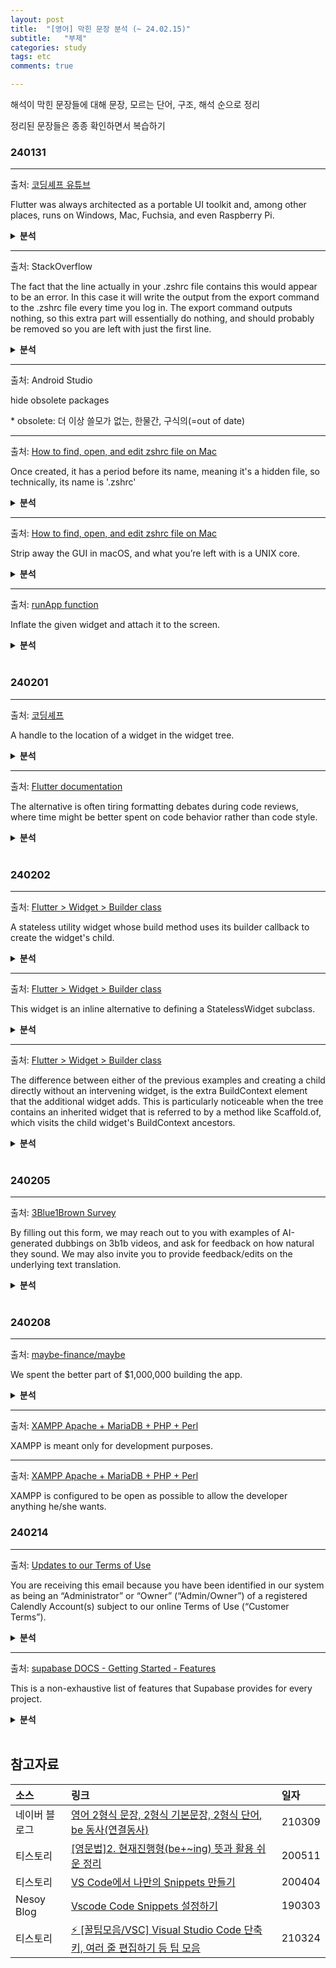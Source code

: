 ```yaml
---
layout: post
title:  "[영어] 막힌 문장 분석 (~ 24.02.15)"
subtitle:   "부제"
categories: study
tags: etc
comments: true

---
```


해석이 막힌 문장들에 대해 문장, 모르는 단어, 구조, 해석 순으로 정리

정리된 문장들은 종종 확인하면서 복습하기

### 240131

---
출처: [코딩셰프 유튜브](https://www.youtube.com/watch?v=AdYRASHRKwE&list=PLQt_pzi-LLfpcRFhWMywTePfZ2aPapvyl&index=1)


Flutter was always architected as a portable UI toolkit and, among other places, runs on Windows, Mac, Fuchsia, and even Raspberry Pi.

<details>
<summary><b>분석</b></summary>
<div markdown="1">
<br />

was architected: 설계되다. <br />
among other places: '특히', '무엇보다도' 등의 의미로 해석됨. <br />
[run](https://blog.naver.com/namsam76/222250926353): 움직임을 나타내는 자동사로 쓰이면 1형식

2형식과 1형식으로 이루어진 문장이다.

플러터는 휴대가능한 UI 툴킷으로 설계되었으며, 특히 윈도우, 맥, 퓨시아 그리고 심지어 라즈베리파이에서도 동작한다.
</div>
</details>

---
출처: StackOverflow

The fact that the line actually in your .zshrc file contains this would appear to be an error. In this case it will write the output from the export command to the .zshrc file every time you log in. The export command outputs nothing, so this extra part will essentially do nothing, and should probably be removed so you are left with just the first line.

<details>
<summary><b>분석</b></summary>
<div markdown="1">
<br />

- The fact that the line actually in your .zshrc file contains this would appear to be an error.

    S: <u>The fact / that S: ( the line actually in your .zshrc file ) V: contains O: this</u> V: <u>would appear</u> ( to be an error ).

    appear: 1형식 완전 자동사 || 2형식 불완전 자동사<br />
    \* 2형식 불완전 자동사인 경우 보어 O, 목적어 X

    1형식 안에 3형식이 포함되어 있는 문장이다.

    실제로 너의 .zshrc 파일의 라인은 이것을 포함한다는 사실은 에러로 보일 수 있다.

- In this case it will write the output from the export command to the .zshrc file every time you log in.
    
    ( In this case ) S: <u>it</u> V: <u>will write</u> O: <u>the output</u> ( from the export command to the .zshrc file every time / S: you V: log in. )

    이 경우 이것은 너의 export 커맨드 출력을 로그인 할때마다 .zshrc 파일에 적을 것이다.(기록합니다.)

- The export command outputs nothing, so this extra part will essentially do nothing, and should probably be removed so you are left with just the first line.

    output: 명사 - 생산량, 산출량, 출력 \| 동사 - 출력해 내다.

    S: <u>The export command</u> V: <u>outputs</u> O: <u>nothing</u>

    S: <u>The export command</u> V: <u>should probably be removed</u> / so you are left with just the first line.

    be left with: ···를 남기다.

    export 커맨드는 아무것도 출력하지 않는다. 그래서 이 추가적인 부분은 본질적으로 아무것도 안 하고, 아마도 지워져야만 한다. 그러므로 너는 단지 첫번째 라인만 남기면 된다.

    > 내보내기 명령은 아무 것도 출력하지 않으므로 이 추가 부분은 본질적으로 아무 일도 하지 않으므로 첫 번째 줄만 남도록 제거해야 합니다. (deepl)
</div>
</details>

---
출처: Android Studio

hide obsolete packages

\* obsolete: 더 이상 쓸모가 없는, 한물간, 구식의(=out of date)

---
출처: [How to find, open, and edit zshrc file on Mac](https://macpaw.com/how-to/zshrc-file-mac)

Once created, it has a period before its name, meaning it's a hidden file, so technically, its name is '.zshrc'

<details>
<summary><b>분석</b></summary>
<div markdown="1">
<br />

( Once created ), S: <u>it</u> V: <u>has</u> O: <u>a period</u> ( before its name ), ( meaning it's a hidden file ), ( so technically, its name is '.zshrc' )

한 번 생성되면, 이것의 이름 전에 이것은(.zshrc) 주기를 갖는다. 숨겨진 파일임을 의미하며, 기술적으로 이것의 이름은 .zshrc이다.

> 일단 생성되면 이름 앞에 마침표가 붙어 숨겨진 파일임을 의미하므로, 엄밀히 말하면 파일 이름은 '.zshrc'입니다. (deepl)

period: 기간, 시기 \| 시대 \| 이상, 끝(논쟁을 끝내고 더 이상의 말을 할 필요가 없을 때 사용) \| **마침표**<br />
\* **마침표**: (Am) period, (Brit) full stop<br />
technically: 엄말히 따지면\[말하면\] \| 기술적으로\[기법상으로\]
</div>
</details>

---
출처: [How to find, open, and edit zshrc file on Mac](https://macpaw.com/how-to/zshrc-file-mac)

Strip away the GUI in macOS, and what you’re left with is a UNIX core. 

<details>
<summary><b>분석</b></summary>
<div markdown="1">
<br />

strip away: (막 같은 것을, 사실이 아닌 것·불필요한 것을) 벗겨내다<br />
be left with: ···를 남기다.

macOS의 GUI를 벗겨 내고, 너에게 남는 것은 유닉스 코어다.

> macOS에서 GUI를 제거하면 UNIX 코어만 남게 됩니다. (deepl)
</div>
</details>

---
출처: [runApp function](../../development/flutter/packages/flutter/lib/src/widgets/binding.dart)

Inflate the given widget and attach it to the screen.

<details>
<summary><b>분석</b></summary>
<div markdown="1">
<br />

inflate: 부풀리다, 과장하다, (가격) 오르다.

위젯을 올리고 화면에 부착합니다.

> 주어진 위젯을 부풀려서 화면에 부착합니다. (deepl)

(Inflate이 '위젯을 어느 공간으로 떠올린다'는 느낌으로 사용되는 것 같다.)
</div>
</details>
<br />

### 240201

---
출처: [코딩셰프]()

A handle to the location of a widget in the widget tree.

<details>
<summary><b>분석</b></summary>
<div markdown="1">
<br />

handle: v. 다루다 \| 만지다 \| n. 손잡이

위젯 트리에서 위젯의 위치 손잡이

> 위젯 트리에서 현재 위젯의 위치를 알 수 있는 정보 (코딩셰프)
</div>
</details>

---
출처: [Flutter documentation](https://docs.flutter.dev/tools/formatting)

The alternative is often tiring formatting debates during code reviews, where time might be better spent on code behavior rather than code style.

<details>
<summary><b>분석</b></summary>
<div markdown="1">
<br />

tiring: a. 피곤하게 만드는, 피곤한 (=exhausting)<br />
alternative: n. 대안, 선택 가능한 것 \| a. 대체 가능한, 대안이 되는, 대안적인, 대체의<br />
spend on: ···에 (돈을 )쓰다.

❗️ S: <u>The alternative</u> V: <u>is</u> C: <u>often tiring formatting debates</u> ( during code reviews ), ( where S: time V: might be better spent ( on code behavior ) rather than code style ).

대안은 코드 리뷰 중 종종 피곤한 포메팅 관련 토론이다. 이때 코드 스타일보다 코드 작성에 더 많은 시간을 쏟는게 나을지 모른다.

```bash
코드가 선호하는 스타일을 따를 수도 있지만(경험상), 개발자 팀에서는 이렇게 하는 것이 더 생산적일 수 있습니다:

하나의 공유 스타일을 사용하고
자동 서식 지정을 통해 이 스타일을 적용합니다.

그렇지 않으면 코드 검토 중에 지루한 서식 논쟁을 벌이는 경우가 많습니다. 코드 스타일보다는 코드 동작에 더 많은 시간을 할애할 수 있습니다. (deepl)
```
</div>
</details>
<br />

### 240202

---
출처: [Flutter \> Widget \> Builder class](https://api.flutter.dev/flutter/widgets/Builder-class.html)

A stateless utility widget whose build method uses its builder callback to create the widget's child.

<details>
<summary><b>분석</b></summary>
<div markdown="1">
<br />

A stateless utility widget whose S: <u>build method</u> V: <u>uses</u> O: <u>its builder callback</u> ( to create the widget's child ).

whose: 한정사, 대명사 (의문문에서) 누구의 \| 한정사, 대명사 <소유의 의미와 함께 어떤 사람·사물을 수식하는 형용사절을 이끄는 데 씀> \| 한정사, 대명사 <소유의 의미와 함께 어떤 사람·사물에 대해 정보를 덧붙일 때 씀><br />
callback: 회신 \| 답신 전화

빌드 메서드가 위젯의 자식을 생성하는데 자신의 빌더 회신(출력)을 사용하는 stateless 위젯

> 빌드 메서드가 빌더 콜백을 사용하여 위젯의 자식을 생성하는 상태 비저장 유틸리티 위젯입니다. (deepl)
</div>
</details>

---

출처: [Flutter \> Widget \> Builder class](https://api.flutter.dev/flutter/widgets/Builder-class.html)

This widget is an inline alternative to defining a StatelessWidget subclass.

<details>
<summary><b>분석</b></summary>
<div markdown="1">
<br />

❗️ S: <u>This widget</u> V: <u>is</u> C: <u>an inline alternative</u> ( to defining a StatelessWidget subclass. )

? 이 위젯은 무상태위젯 서브 클래스를 정의하는 한줄 대안이다.

> 이 위젯은 StatelessWidget 서브클래스를 정의하는 대신 사용할 수 있는 인라인 대안입니다. (deepl)

\* alternative to ··· : <u>to 이하를 대신하는</u> 정도로 해석하면 되는 것 같다.<br />
\* inline: 한줄로 해석하는 것보다 라인 내부에서 정도로 생각하고 넘어가는게 맞는 것 같다.

inline: a. 인라인의, 그때마다 즉시 처리하는, 일렬로 늘어선(직렬의)

</div>
</details>

---

출처: [Flutter \> Widget \> Builder class](https://api.flutter.dev/flutter/widgets/Builder-class.html)

The difference between either of the previous examples and creating a child directly without an intervening widget, is the extra BuildContext element that the additional widget adds. This is particularly noticeable when the tree contains an inherited widget that is referred to by a method like Scaffold.of, which visits the child widget's BuildContext ancestors.

<details>
<summary><b>분석</b></summary>
<div markdown="1">
<br />

- The difference between either of the previous examples and creating a child directly without an intervening widget, is the extra BuildContext element that the additional widget adds.

    S: <u>The difference ( between either of the previous examples and creating a child directly without an intervening widget )</u>, V: <u>is</u> C: <u>the extra BuildContext element ( that the additional widget adds )</u>.

    \* intervening: a. (두 사건·날짜·사물 등의) 사이에 오는\[있는\]<br />
    intervene: v. (상황 개선을 돕기 위해) 개입하다 \| v. (다른 사람이 말하는 데) 끼어들다\[가로막다] \| v. (방해가 되는 일이) 생기다\[일어나다]

    앞선 예시와 사이에 낀 위젯없이 직접 자식 위젯을 생성하는 것의 차이는 ! <u>새로운 위젯이 추가된 빌드컨텍스트 엘리먼트이다.</u>

    > 앞의 예시와 위젯을 개입시키지 않고 직접 자식을 만드는 것의 차이점은 추가 위젯이 추가하는 BuildContext 요소에 있습니다. (deepl)

    차이는 추가 위젯이 추가하는 Buildcontext 요소에 있다. → '만들어낸 위젯이 새로운 컨텍스트를 추가하는지' deepl 해석이 맞다.<br />
    \* "that the additional widget adds"를 "추가된 위젯이 추가하는" 같이 형용사처럼 해석해야한다.

- This is particularly noticeable when the tree contains an inherited widget that is referred to by a method like Scaffold.of, which visits the child widget's BuildContext ancestors.

    S: <u>This</u> V: <u>is</u> ( particularly ) C: <u>noticeable</u> ( when S: the tree V: contains O: an inherited widget ( that V: is C: referred to ( by a method like Scaffold.of ), ( S: which V: visits O: the child widget's BuildContext ancestors. ) ) ) 

    ancestor: n. 조상, 선조 \| n. (기계의) 원형

    이것은 위젯 트리가 자식 위젯의 빌드컨텍스트 조상을 방문하는 'Scaffold.of' 같은 메서드로 참조되는 내부적인 위젯을 포함하고 있을 때 특히 주목할만하다.

    > 이는 트리에 상속된 위젯이 포함되어 있을 때 특히 두드러지는데, 이 위젯은 자식 위젯의 BuildContext 조상을 방문하는 Scaffold.of와 같은 메서드에 의해 참조됩니다. (deepl)

</div>
</details>
<br />

### 240205

---
출처: [3Blue1Brown Survey](https://docs.google.com/forms/d/e/1FAIpQLSezVpJ3CPjzjjmZ1ICP4JmrX4PUHahCvfp6DLZR2-zARuFdiQ/viewform)

By filling out this form, we may reach out to you with examples of AI-generated dubbings on 3b1b videos, and ask for feedback on how natural they sound. We may also invite you to provide feedback/edits on the underlying text translation.

<details>
<summary><b>분석</b></summary>
<div markdown="1">
<br />

- By filling out this form, we may reach out to you with examples of AI-generated dubbings on 3b1b videos, and ask for feedback on how natural they sound.

    \* reach out: 1. 뻗다 \| 자라다 \| ···와 접촉하려고 하다 \| (대중에게)연락을 취하려하다.

    ( By filling out this form ), S: <u>we</u> V: <u>may reach out</u> ( to you with examples of AI-generated dubbings on 3b1b videos ), and V: <u>ask</u> ( for feedback on how natural they sound ).

    이 서식을 채우면, 우리는 너에게 3b1b 비디오 AI 생성 더빙 사례와 함께 연락을 취할 것이고, 비디오들이 얼마나 자연스럽게 들리는지 물어보려고 한다.

    > 이 양식을 작성하시면 3b1b 동영상에서 AI가 생성한 더빙의 예시를 보여드리고, 얼마나 자연스러운지 피드백을 요청할 수 있습니다. (deepl)

- We may also invite you to provide feedback/edits on the underlying text translation.

    underlying: (겉으로 잘 드러나지는 않지만) 근본적인\[근원적인\] \| (다른 것의) 밑에 있는 (→underlie) \| ···의 기저를 이루다

    S: <u>We</u> V: <u>may also invite</u> O: <u>you</u> O.C: <u>to provide feedback/edits</u> ( on the underlying text translation ).

    또한, 우리는 비디오에 깔린 자막 번역에 대한 피드백과 편집을 받기 위해 당신을 초대할 수도 있다.

    > 또한 기본 텍스트 번역에 대한 피드백이나 수정 사항을 제공하도록 요청할 수도 있습니다. (deepl)

</div>
</details>
<br />

### 240208

---
출처: [maybe-finance/maybe](https://github.com/maybe-finance/maybe?tab=readme-ov-file)

We spent the better part of $1,000,000 building the app.

<details>
<summary><b>분석</b></summary>
<div markdown="1">
<br />

\* better part: 과반수, 대부분

S: <u>We</u> V: <u>spent</u> O: <u>the better part</u> ( of $1,000,000 ) ( building the app ).

우리는 백만 달러의 대부분을 앱 구축에 썼다.

> 앱 구축에 1,000,000달러 이상을 투자했습니다. (deepl)

</div>
</details>

---
출처: [XAMPP Apache + MariaDB + PHP + Perl](http://gimmarus-macbook-air.local/dashboard/)

XAMPP is meant only for development purposes.

---
출처: [XAMPP Apache + MariaDB + PHP + Perl](http://gimmarus-macbook-air.local/dashboard/)

XAMPP is configured to be open as possible to allow the developer anything he/she wants.

### 240214

---
출처: [Updates to our Terms of Use](https://mail.naver.com/v2/read/-1/12287)

You are receiving this email because you have been identified in our system as being an “Administrator” or “Owner” (“Admin/Owner”) of a registered Calendly Account(s) subject to our online Terms of Use (“Customer Terms”).

<details>
<summary><b>분석</b></summary>
<div markdown="1">
<br />

\* subject to: 1. 부사 \[법률\] ~(의 조건)에 따라, ~의 조건하에, ~를 조건으로 하여 \| 2. \[형용사\] ~을 조건으로 하는 , ~을 받아야 하는 \| \[형용사\] ~의 영향하에 있는
<br />

무언가에 종속된다는 개념인 것 같다.

subject: \[명사\] 주제, 대상, 주어, 과제, 학과, 과목

S: <u>You</u> V: <u>are</u> C: <u>receiving ( this email ) </u> ( because you have been identified ) ( in our system ) ( as being an “Administrator” or “Owner” (“Admin/Owner”) )  ( of a registered Calendly Account(s) subject to our online Terms of Use (“Customer Terms”) ).

우리 시스템에서 고객 용어에 영향을 받는 캘린들리 계정의 관리자 혹은 소유권자로 식별되었기 때문에 이 이메일을 받으셨습니다.

> 귀하가 당사의 온라인 이용약관("고객 약관")에 따라 등록된 캘린더 계정의 "관리자" 또는 "소유자"("관리자/소유자")로 시스템에서 확인되었으므로 이 이메일을 수신하는 것입니다.

\* terms of use: 이용 약관

</div>
</details>

---
출처: [supabase DOCS - Getting Started - Features](https://supabase.com/docs/guides/getting-started/features)

This is a non-exhaustive list of features that Supabase provides for every project.

<details>
<summary><b>분석</b></summary>
<div markdown="1">
<br />

\* non-exhaustive: 불완전한 (↔ exhaustive: (하나도 빠뜨리는 것 없이) 철저한\[완전한\])

S: <u>This</u> V: <u>is</u> C: <u>a non-exhaustive list</u> ( of features that Supabase provides for every project ).

수파베이스가 모든 프로젝트에 제공하는 불완전한 기능 목록이다.

> 이것은 모든 프로젝트에 대해 Supabase가 제공하는 기능의 전체 목록이 아닙니다. (deepl)

딥엘 해석을 보니 불완전한말고 '전체 목록이 아니다'라고 해석하는게 더 맞는 것 같다.

</div>
</details>

<br />

## 참고자료

|소스|링크|일자|
|:---|:---|:---|
|네이버 블로그|[영어 2형식 문장, 2형식 기본문장, 2형식 단어, be 동사(연결동사)](https://blog.naver.com/namsam76/222269590234)|210309|
|티스토리|[\[영문법\]2. 현재진행형(be+~ing) 뜻과 활용 쉬운 정리](https://dancing-english.tistory.com/12)|200511|
|티스토리|[VS Code에서 나만의 Snippets 만들기](https://jojoldu.tistory.com/491)|200404|
|Nesoy Blog|[Vscode Code Snippets 설정하기](https://nesoy.github.io/articles/2019-03/Vscode-Code-snippet)|190303|
|티스토리|[⚡ [꿀팁모음/VSC] Visual Studio Code 단축키, 여러 줄 편집하기 등 팁 모음](https://y-oni.tistory.com/57)|210324|
